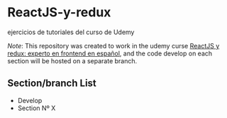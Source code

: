 # ReactJS-y-redux

ejercicios de tutoriales del curso de Udemy

*Note*: This repository was created to work in the udemy curse  [ReactJS y redux: experto en frontend en español](https://www.udemy.com/course/reactjs-experto-en-frontend-2018/), and the code develop on each section will be hosted on a separate branch.

## Section/branch List

- Develop
- Section Nº X
